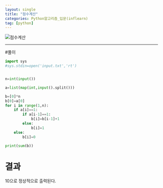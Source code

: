 ```yaml
---
layout: single
title: "점수계산"
categories: Python알고리즘_입문(inflearn)
tag: [python]
---
```



![점수계산](C:\Users\Admin\Desktop\gitHub_blog\lharyun.github.io\images\2022-11-28-점수계산\점수계산.png)

<hr>
#풀이 

```python
import sys
#sys.stdin=open('input.txt','rt')


n=int(input())

a=list(map(int,input().split()))

b=[0]*n
b[0]=a[0]
for i in range(1,n):
    if a[i]==1:
        if a[i-1]==1:
            b[i]=b[i-1]+1
        else:
            b[i]=1
    else:
        b[i]=0

print(sum(b))

```
# 결과
  10으로 정상적으로 출력된다.
